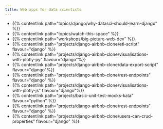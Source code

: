```yaml
---
title: Web apps for data scientists
---
```


- {{% contentlink path="topics/django/why-datasci-should-learn-django" %}}
- {{% contentlink path="topics/watch-this-space" %}}
- {{% contentlink path="workshops/big-picture-web-dev" %}}
- {{% contentlink path="projects/django-airbnb-clone/etl-script" flavour="django" %}}
- {{% contentlink path="projects/django-airbnb-clone/visualisations-with-plotly-py" flavour="django"%}}
- {{% contentlink path="projects/django-airbnb-clone/data-export-script" flavour="django"%}}
- {{% contentlink path="projects/django-airbnb-clone/rest-endpoints" flavour="django" %}}
- {{% contentlink path="projects/django-airbnb-clone/visualisations-with-plotly-js" flavour="django"%}}
- {{% contentlink path="projects/basic-unit-test-mocks-kata" flavour="python" %}}
- {{% contentlink path="projects/django-airbnb-clone/rest-endpoints" flavour="django" %}}
- {{% contentlink path="projects/django-airbnb-clone/users-can-crud-properties" flavour="django" %}}
